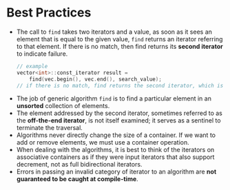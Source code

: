 # Best Practices

- The call to `find` takes two iterators and a value, as soon as it sees an element that is equal to the given value, `find` returns an iterator referring to that element. If there is no match, then find returns its **second iterator** to indicate failure.
    ```cpp
    // example
    vector<int>::const_iterator result =
        find(vec.begin(), vec.end(), search_value);
    // if there is no match, find returns the second iterator, which is vec.end()
    ```
- The job of generic algorithm `find` is to find a particular element in an **unsorted** collection of elements.
- The element addressed by the second iterator, sometimes referred to as the **off-the-end iterator**, is not itself examined; it serves as a sentinel to terminate the traversal.
- Algorithms never directly change the size of a container. If we want to add or remove elements, we must use a container operation.
- When dealing with the algorithms, it is best to think of the iterators on associative containers as if they were input iterators that also support decrement, not as full bidirectional iterators.
- Errors in passing an invalid category of iterator to an algorithm are **not guaranteed to be caught at compile-time**.